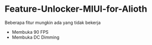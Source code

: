 # Feature-Unlocker-MIUI-for-Alioth

Beberapa fitur mungkin ada yang tidak bekerja

- Membuka 90 FPS
- Membuka DC Dimming
